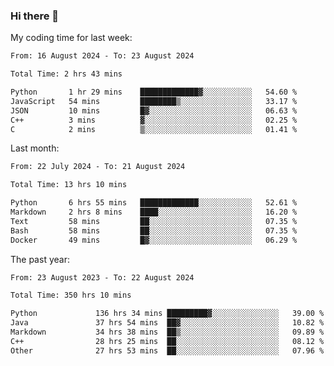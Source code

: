 ### Hi there 👋

My coding time for last week:

<!--START_SECTION:week-->

```txt
From: 16 August 2024 - To: 23 August 2024

Total Time: 2 hrs 43 mins

Python       1 hr 29 mins    █████████████▓░░░░░░░░░░░   54.60 %
JavaScript   54 mins         ████████▒░░░░░░░░░░░░░░░░   33.17 %
JSON         10 mins         █▓░░░░░░░░░░░░░░░░░░░░░░░   06.63 %
C++          3 mins          ▓░░░░░░░░░░░░░░░░░░░░░░░░   02.25 %
C            2 mins          ▒░░░░░░░░░░░░░░░░░░░░░░░░   01.41 %
```

<!--END_SECTION:week-->

Last month:

<!--START_SECTION:month-->

```txt
From: 22 July 2024 - To: 21 August 2024

Total Time: 13 hrs 10 mins

Python       6 hrs 55 mins   █████████████░░░░░░░░░░░░   52.61 %
Markdown     2 hrs 8 mins    ████░░░░░░░░░░░░░░░░░░░░░   16.20 %
Text         58 mins         ██░░░░░░░░░░░░░░░░░░░░░░░   07.35 %
Bash         58 mins         ██░░░░░░░░░░░░░░░░░░░░░░░   07.35 %
Docker       49 mins         █▓░░░░░░░░░░░░░░░░░░░░░░░   06.29 %
```

<!--END_SECTION:month-->

The past year:

<!--START_SECTION:year-->

```txt
From: 23 August 2023 - To: 22 August 2024

Total Time: 350 hrs 10 mins

Python             136 hrs 34 mins █████████▓░░░░░░░░░░░░░░░   39.00 %
Java               37 hrs 54 mins  ██▓░░░░░░░░░░░░░░░░░░░░░░   10.82 %
Markdown           34 hrs 38 mins  ██▒░░░░░░░░░░░░░░░░░░░░░░   09.89 %
C++                28 hrs 25 mins  ██░░░░░░░░░░░░░░░░░░░░░░░   08.12 %
Other              27 hrs 53 mins  ██░░░░░░░░░░░░░░░░░░░░░░░   07.96 %
```

<!--END_SECTION:year-->

